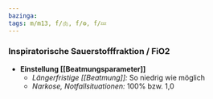 ```yaml
---
bazinga: 
tags: m/m13, f/🫁, f/⚙️, f/💤
---
```

### Inspiratorische Sauerstofffraktion / FiO2
- **Einstellung [[Beatmungsparameter]]**
	- *Längerfristige [[Beatmung]]:* So niedrig wie möglich
	- *Narkose, Notfallsituationen:* 100% bzw. 1,0